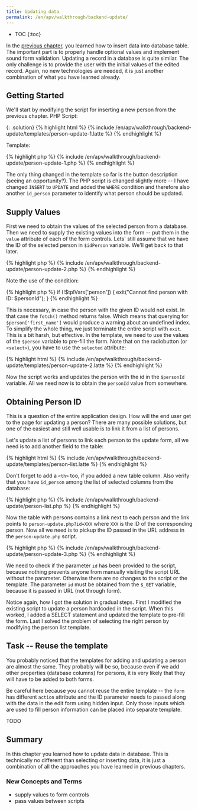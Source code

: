 ```yaml
---
title: Updating data
permalink: /en/apv/walkthrough/backend-update/
---
```


* TOC
{:toc}

In the [previous chapter](/en/apv/walkthrough/backend-insert/), you learned how to insert data into 
database table. The important part is to properly
handle optional values and implement sound form validation. Updating a record in a database is quite similar. The only
challenge is to provide the user with the initial values of the edited record. Again, no new technologies are needed, it is just 
another combination of what you have learned already.

## Getting Started
We'll start by modifying the script for inserting a new person from the previous chapter. PHP Script:

{: .solution}
{% highlight html %}
{% include /en/apv/walkthrough/backend-update/templates/person-update-1.latte %}
{% endhighlight %}

Template: 

{% highlight php %}
{% include /en/apv/walkthrough/backend-update/person-update-1.php %}
{% endhighlight %}

The only thing changed in the template so far is the button description (seeing an opportunity?).
The PHP script is changed slightly more -- I have changed `INSERT` to `UPDATE` and added the `WHERE`
condition and therefore also another `id_person` parameter to identify what person should be updated.

## Supply Values
First we need to obtain the values of the selected person from a database. Then we 
need to supply the existing values into the form -- put them in the `value` attribute of each of the form
controls. Lets' still assume that we have the ID of the selected person in `$idPerson` variable.
We'll get back to that later.

{% highlight php %}
{% include /en/apv/walkthrough/backend-update/person-update-2.php %}
{% endhighlight %}

Note the use of the condition:

{% highlight php %}
if (!$tplVars['person']) {
    exit("Cannot find person with ID: $personId");
}
{% endhighlight %} 

This is necessary, in case the person with the given ID would not exist. In that case
the `fetch()` method returns false. Which means that querying for `$person['first_name']` 
would produce a warning about an undefined index. To simplify the whole thing, we just terminate
the entire script with `exit`. This is a bit harsh, but effective.
In the template, we need to use the values of the `$person` variable to pre-fill the form.
Note that on the radiobutton (or `<select>`), you have to use the `selected` attribute:

{% highlight html %}
{% include /en/apv/walkthrough/backend-update/templates/person-update-2.latte %}
{% endhighlight %}

Now the script works and updates the person with the id in the `$personId` variable. All
we need now is to obtain the `personId` value from somewhere.

## Obtaining Person ID
This is a question of the entire application design. How will the end user get to the 
page for updating a person? There are many possible solutions, but one of the easiest
and still well usable is to link it from a list of persons.

Let's update a list of persons to link each person to the update form, all we need is to
add another field to the table:

{% highlight html %}
{% include /en/apv/walkthrough/backend-update/templates/person-list.latte %}
{% endhighlight %}

Don't forget to add a `<th>` too, if you added a new table column. Also verify that
you have `id_person` among the list of selected columns from the database: 

{% highlight php %}
{% include /en/apv/walkthrough/backend-update/person-list.php %}
{% endhighlight %}

Now the table with persons contains a link next to each person and the link points to
`person-update.php?id=XXX` where `XXX` is the ID of the corresponding person. Now all we need is to
pickup the ID passed in the URL address in the `person-update.php` script.

{% highlight php %}
{% include /en/apv/walkthrough/backend-update/person-update-3.php %}
{% endhighlight %}

We need to check if the parameter `id` has been provided to the script, because nothing prevents anyone from
manually visiting the script URL without the parameter. Otherwise there are no changes to the script or
the template. The parameter `id` must be obtained from the `$_GET` variable, because it is passed
in URL (not through form).

Notice again, how I got the solution in gradual steps. First I modified the existing script to
update a person hardcoded in the script. When this worked, I added a SELECT statement and 
updated the template to pre-fill the form. Last I solved the problem of selecting the right person
by modifying the person list template.

## Task -- Reuse the template
You probably noticed that the templates for adding and updating a person are almost the same. They
probably will be so, because even if we add other properties (database columns) for persons,
it is very likely that they will have to be added to both forms.

Be careful here because you cannot reuse the entire template -- the `form` has different `action`
attribute and the ID parameter needs to passed along with the data in the edit form using hidden input.
Only those inputs which are used to fill person information can be placed into separate template.

TODO

## Summary
In this chapter you learned how to update data in database. This is technically no different than
selecting or inserting data, it is just a combination of all the approaches you have learned in
previous chapters.

### New Concepts and Terms
- supply values to form controls
- pass values between scripts
